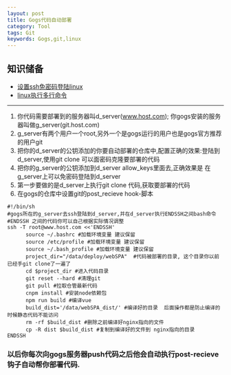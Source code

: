 ```yaml
---
layout: post
title: Gogs代码自动部署
category: Tool
tags: Git
keywords: Gogs,git,linux
---
```



## 知识储备
* [设置ssh免密码登陆linux](https://www.jianshu.com/p/e9db116fef8c)
* [linux执行多行命令](https://stackoverflow.com/questions/4412238/what-is-the-cleanest-way-to-ssh-and-run-multiple-commands-in-bash)

***
1. 你代码需要部署到的服务器叫d_server(www.host.com); 你gogs安装的服务器叫做g_server(git.host.com)
2. g_server有两个用户一个root,另外一个是gogs运行的用户也是gogs官方推荐的用户git
3. 把你的d_server的公钥添加的你要自动部署的仓库中,配置正确的效果:登陆到d_server,使用git clone 可以面密码克隆要部署的代码
4. 把你的g_server的公钥添加到d_server allow_keys里面去,正确效果是 在g_server上可以免密码登陆到d_server
5. 第一步要做的是d_server上执行git clone 代码,获取要部署的代码
6. 在gogs的仓库中设置git的post_recieve hook-脚本

```shell
#!/bin/sh
#gogs所在的g_server去ssh登陆到d_server,并在d_server执行ENDSSH之间bash命令
#ENDSSH 之间的代码你可以自己根据实际情况调整
ssh -T root@www.host.com <<'ENDSSH'
      source ~/.bashrc #加载环境变量 建议保留
      source /etc/profile #加载环境变量 建议保留
      source ~/.bash_profile #加载环境变量 建议保留
      project_dir="/data/deploy/webSPA"  #代码被部署的目录, 这个目录你以前已经手git clone了一遍了
      cd $project_dir #进入代码目录
      git reset --hard #清理git 
      git pull #拉取仓管最新代码
      cnpm install #安装node依赖包
      npm run build #编译vue
      build_dist='/data/webSPA_dist/' #编译好的目录  后面操作都是防止编译的时候静态代码不能访问
      rm -rf $build_dist #删除之前编译好nginx指向的文件
      cp -R dist $build_dist #复制到编译好的文件到 nginx指向的目录
ENDSSH
```

### 以后你每次向gogs服务器push代码之后他会自动执行post-recieve 钩子自动帮你部署代码.